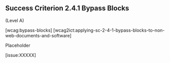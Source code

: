 ## Success Criterion 2.4.1 Bypass Blocks

(Level A)

[wcag:bypass-blocks]
[wcag2ict:applying-sc-2-4-1-bypass-blocks-to-non-web-documents-and-software]

Placeholder

[issue:XXXXX]
